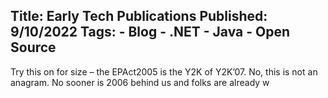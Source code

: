 Title: Early Tech Publications
Published: 9/10/2022
Tags:
    - Blog
    - .NET
    - Java
    - Open Source
---
Try this on for size – the EPAct2005 is the Y2K of Y2K’07. No, this is not an anagram. No sooner is 2006 behind us and folks are already w